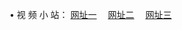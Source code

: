 &#8226; 视 频 小 站：
<a href="http://ms52.ml/" target="_blank">网址一</a>
　<a href="http://bo92.ml/" target="_blank">网址二</a>
　<a href="http://cd88.ga/" target="_blank">网址三</a>
　<br />
